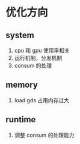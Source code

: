 # 优化方向
## system
1. cpu 和 gpu 使用率相关
2. 运行机制，分发机制
3. consum 的处理
## memory
1. load gds 占用内存过大

## runtime 
1. 调整 consum 的处理能力